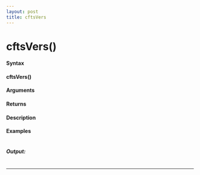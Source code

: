 ```yaml
---
layout: post
title: cftsVers
---
```


# cftsVers()


#### Syntax

#### cftsVers()

#### Arguments

#### Returns

#### Description

#### Examples

```

```

##### Output:

```

```

---